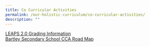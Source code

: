 ```yaml
---
title: Co Curricular Activities
permalink: /our-holistic-curriculum/co-curricular-activities/
description: ""
---
```


[LEAPS 2.0 Grading Information](https://drive.google.com/file/d/0B3gbVCPLtDugWTV4WWJMVDF0bWM/view?usp=sharing) <br>
[Bartley Secondary School CCA Road Map](https://drive.google.com/file/d/0B3gbVCPLtDugMG5hSGZJWVlPTkk/view?usp=sharing)